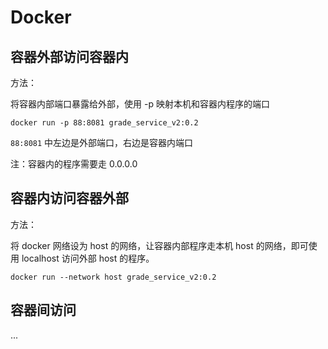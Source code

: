# Docker

## 容器外部访问容器内

方法：

将容器内部端口暴露给外部，使用 -p 映射本机和容器内程序的端口

```shell
docker run -p 88:8081 grade_service_v2:0.2
```

`88:8081` 中左边是外部端口，右边是容器内端口

注：容器内的程序需要走 0.0.0.0 

## 容器内访问容器外部

方法：

将 docker 网络设为 host 的网络，让容器内部程序走本机 host 的网络，即可使用 localhost 访问外部 host 的程序。

```shell
docker run --network host grade_service_v2:0.2
```

## 容器间访问

...